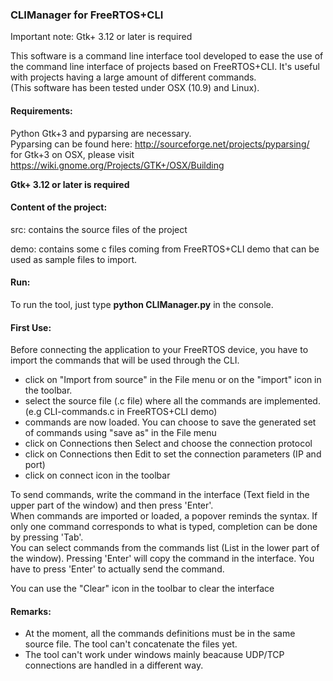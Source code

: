 ### CLIManager for FreeRTOS+CLI


Important note: Gtk+ 3.12 or later is required

This software is a command line interface tool developed to ease the use of the command line interface of projects based on FreeRTOS+CLI.
It's useful with projects having a large amount of different commands.  
(This software has been tested under OSX (10.9) and Linux).

#### Requirements:

Python Gtk+3 and pyparsing are necessary.  
Pyparsing can be found here: http://sourceforge.net/projects/pyparsing/  
for Gtk+3 on OSX, please visit https://wiki.gnome.org/Projects/GTK+/OSX/Building

__Gtk+ 3.12 or later is required__

#### Content of the project:
src: contains the source files of the project

demo: contains some c files coming from FreeRTOS+CLI demo that can be used as sample files to import.

#### Run:
To run the tool, just type __python CLIManager.py__ in the console.


#### First Use:
Before connecting the application to your FreeRTOS device, you have to import the commands that will be used through the CLI.
- click on "Import from source" in the File menu or on the "import" icon in the toolbar.
- select the source file (.c file) where all the commands are implemented. (e.g CLI-commands.c in FreeRTOS+CLI demo)
- commands are now loaded. You can choose to save the generated set of commands using "save as" in the File menu
- click on Connections then Select and choose the connection protocol
- click on Connections then Edit to set the connection parameters (IP and port)
- click on connect icon in the toolbar

To send commands, write the command in the interface (Text field in the upper part of the window) and then press 'Enter'.  
When commands are imported or loaded, a popover reminds the syntax. If only one command corresponds to what is typed, completion can be done by pressing 'Tab'.  
You can select commands from the commands list (List in the lower part of the window). Pressing 'Enter' will copy the command in the interface. You have to press 'Enter' to actually send the command.

You can use the "Clear" icon in the toolbar to clear the interface


#### Remarks:
- At the moment, all the commands definitions must be in the same source file. The tool can't concatenate the files yet.
- The tool can't work under windows mainly beacause UDP/TCP connections are handled in a different way.
